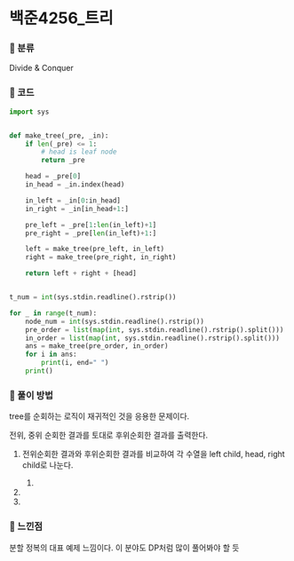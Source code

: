 # 백준4256\_트리

### &#127822; 분류

Divide & Conquer

### &#127822; 코드

```python
import sys


def make_tree(_pre, _in):
    if len(_pre) <= 1:
        # head is leaf node
        return _pre

    head = _pre[0]
    in_head = _in.index(head)

    in_left = _in[0:in_head]
    in_right = _in[in_head+1:]

    pre_left = _pre[1:len(in_left)+1]
    pre_right = _pre[len(in_left)+1:]

    left = make_tree(pre_left, in_left)
    right = make_tree(pre_right, in_right)

    return left + right + [head]


t_num = int(sys.stdin.readline().rstrip())

for _ in range(t_num):
    node_num = int(sys.stdin.readline().rstrip())
    pre_order = list(map(int, sys.stdin.readline().rstrip().split()))
    in_order = list(map(int, sys.stdin.readline().rstrip().split()))
    ans = make_tree(pre_order, in_order)
    for i in ans:
        print(i, end=" ")
    print()

```

### &#127822; 풀이 방법

tree를 순회하는 로직이 재귀적인 것을 응용한 문제이다.

전위, 중위 순회한 결과를 토대로 후위순회한 결과를 출력한다.

1. 전위순회한 결과와 후위순회한 결과를 비교하여 각 수열을 left child, head, right child로 나눈다.

    1. 

3. 

4. 

### &#127822; 느낀점

분할 정복의 대표 예제 느낌이다. 이 분야도 DP처럼 많이 풀어봐야 할 듯
